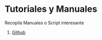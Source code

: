 # Tutoriales y Manuales
Recopila Manuales o Script interesante

1. [Github](https://github.com/xcursocr/manuales/blob/main/Github.md)

